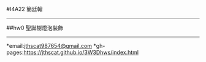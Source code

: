 #I4A22 簡廷翰
***
##hw0 聖誕樹燈泡裝飾
***
*email:jthscat987654@gmail.com
*gh-pages:https://jthscat.github.io/3W3Dhws/index.html
